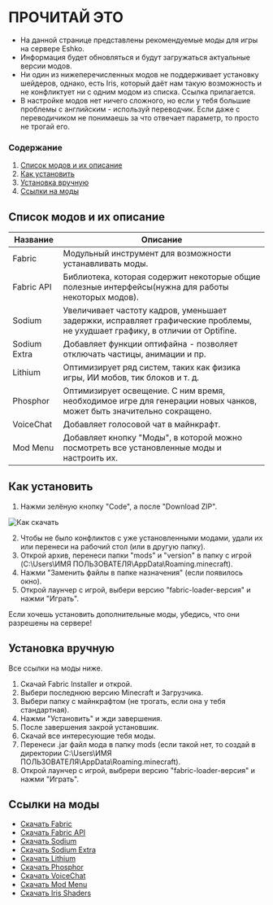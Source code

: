 # ПРОЧИТАЙ ЭТО

* На данной странице представлены рекомендуемые моды для игры на сервере Eshko.
* Информация будет обновляться и будут загружаться актуальные версии модов.
* Ни один из нижеперечисленных модов не поддерживает установку шейдеров, однако, есть Iris, который даёт нам такую возможность и не конфликтует ни с одним модом из списка. Ссылка прилагается.
* В настройке модов нет ничего сложного, но если у тебя большие проблемы с английским - используй переводчик. Если даже с переводичиком не понимаешь за что отвечает параметр, то просто не трогай его.

### Содержание
1. [Список модов и их описание](#список_модов)
2. [Как установить](#установка)
3. [Установка вручную](#ручная_установка)
4. [Ссылки на моды](#ссылки)




## Список модов и их описание <a name="список_модов"></a>

Название  | Описание
----------------|----------------------
Fabric       | Модульный инструмент для возможности устанавливать моды.
Fabric API       | Библиотека, которая содержит некоторые общие полезные интерфейсы(нужна для работы некоторых модов).
Sodium       | Увеличивает частоту кадров, уменьшает задержки, исправляет графические проблемы, не ухудшает графику, в отличии от Optifine.
Sodium Extra       | Добавляет функции оптифайна - позволяет отключать частицы, анимации и пр.
Lithium   | Оптимизирует ряд систем, таких как физика игры, ИИ мобов, тик блоков и т. д.
Phosphor       | Оптимизирует освещение. С ним время, необходимое игре для генерации новых чанков, может быть значительно сокращено.
VoiceChat       | Добавляет голосовой чат в майнкрафт.
Mod Menu       | Добавляет кнопку "Моды", в которой можно посмотреть все установленные моды и настроить их.


## Как установить <a name="установка"></a>
1. Нажми зелёную кнопку "Code", а после "Download ZIP".

![Как скачать](https://i.postimg.cc/h47mBjhL/10-04-23-16-32-13.png "Скачать")

2. Чтобы не было конфликтов с уже установленными модами, удали их или перенеси на рабочий стол (или в другую папку).
3. Открой архив, перенеси папки "mods" и "version" в папку с игрой (C:\Users\ИМЯ ПОЛЬЗОВАТЕЛЯ\AppData\Roaming\.minecraft).
4. Нажми "Заменить файлы в папке назначения" (если появилось окно).
5. Открой лаунчер с игрой, выбери версию "fabric-loader-версия" и нажми "Играть".

Если хочешь установить дополнительные моды, убедись, что они разрешены на сервере!

## Установка вручную <a name="ручная_установка"></a>
Все ссылки на моды ниже.

1. Скачай Fabric Installer и открой.
2. Выбери последнюю версию Minecraft и Загрузчика.
3. Выбери папку с майнкрафтом (не трогать, если она у тебя стандартная).
4. Нажми "Установить" и жди завершения.
5. После завершения закрой установшик.
6. Скачай все интересующие тебя моды.
7. Перенеси .jar файл мода в папку mods (если такой нет, то создай в директории C:\Users\ИМЯ ПОЛЬЗОВАТЕЛЯ\AppData\Roaming\.minecraft).
8. Открой лаунчер с игрой, выбрери версию "fabric-loader-версия" и нажми "Играть".


## Ссылки на моды <a name="ссылки"></a>
* [Скачать Fabric](https://fabricmc.net/use/installer)
* [Скачать Fabric API](https://www.curseforge.com/minecraft/mc-mods/fabric-api/files)
* [Скачать Sodium](https://modrinth.com/mod/sodium)
* [Скачать Sodium Extra](https://www.curseforge.com/minecraft/mc-mods/sodium-extra/files)
* [Скачать Lithium](https://www.curseforge.com/minecraft/mc-mods/lithium/files)
* [Скачать Phosphor](https://www.curseforge.com/minecraft/mc-mods/phosphor/files)
* [Скачать VoiceChat](https://www.curseforge.com/minecraft/mc-mods/simple-voice-chat/files/all?filter-status=1&filter-game-version=2020709689:7499)
* [Скачать Mod Menu](https://modrinth.com/mod/modmenu?fromcf)
* [Скачать Iris Shaders](https://www.curseforge.com/minecraft/mc-mods/irisshaders/files)
